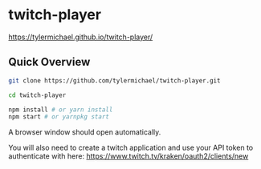 # twitch-player

https://tylermichael.github.io/twitch-player/

## Quick Overview

```sh
git clone https://github.com/tylermichael/twitch-player.git

cd twitch-player

npm install # or yarn install
npm start # or yarnpkg start
```

A browser window should open automatically.

You will also need to create a twitch application and use your API token to authenticate with here: https://www.twitch.tv/kraken/oauth2/clients/new
